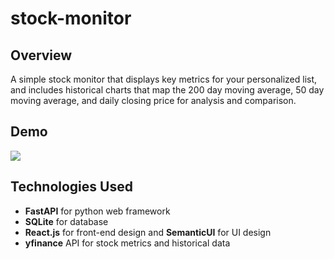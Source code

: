 # stock-monitor

## Overview
A simple stock monitor that displays key metrics for your personalized list, and includes historical charts that map the 200 day moving average, 50 day moving average, and daily closing price for analysis and comparison.

## Demo
![](https://github.com/chiangvincent/stock-monitor/blob/master/stock-monitor.gif)

## Technologies Used
- **FastAPI** for python web framework
- **SQLite** for database
- **React.js** for front-end design and **SemanticUI** for UI design
- **yfinance** API for stock metrics and historical data
    
